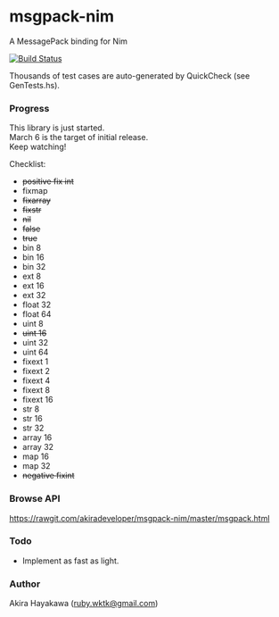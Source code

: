 # msgpack-nim

A MessagePack binding for Nim

[![Build Status](https://travis-ci.org/akiradeveloper/msgpack-nim.svg?branch=master)](https://travis-ci.org/akiradeveloper/msgpack-nim)

Thousands of test cases are auto-generated by QuickCheck (see GenTests.hs).

### Progress

This library is just started.  
March 6 is the target of initial release.  
Keep watching!

Checklist:

* ~~positive fix int~~  
* fixmap  
* ~~fixarray~~  
* ~~fixstr~~  
* ~~nil~~  
* ~~false~~  
* ~~true~~  
* bin 8  
* bin 16  
* bin 32  
* ext 8  
* ext 16  
* ext 32  
* float 32  
* float 64  
* uint 8  
* ~~uint 16~~  
* uint 32  
* uint 64  
* fixext 1  
* fixext 2  
* fixext 4  
* fixext 8  
* fixext 16  
* str 8  
* str 16  
* str 32  
* array 16  
* array 32  
* map 16  
* map 32  
* ~~negative fixint~~  

### Browse API

https://rawgit.com/akiradeveloper/msgpack-nim/master/msgpack.html

### Todo

* Implement as fast as light.

### Author

Akira Hayakawa (ruby.wktk@gmail.com)
